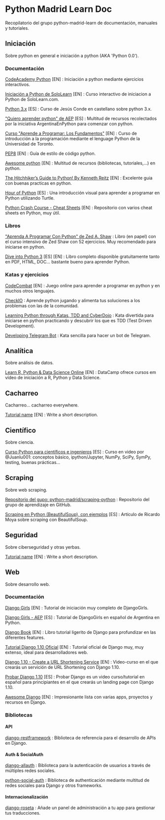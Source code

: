 # Python Madrid Learn Doc

Recopilatorio del grupo python-madrid-learn de documentación, manuales y tutoriales.


## Iniciación

Sobre python en general e iniciación a python (AKA 'Python 0.0').

### Documentación

[CodeAcademy Python](https://www.codecademy.com/learn/python) [EN]
:   Iniciación a python mediante ejercicios interactivos.

[Iniciación a Python de SoloLearn](https://www.sololearn.com/Play/Python) [EN]
:   Curso interactivo de iniciacion a Python de SoloLearn.com.

[Python 3.x](https://www.youtube.com/playlist?list=PLEtcGQaT56cj70Vl_C1qfUinyMELunL-N) [ES]
:   Curso de Jesús Conde en castellano sobre python 3.x.

["Quiero aprender python" de AEP](https://argentinaenpython.com/quiero-aprender-python/) [ES]
:   Multitud de recursos recolectados por la iniciativa ArgentinaEnPython para comenzar con python.

[Curso "Aprende a Programar: Los Fundamentos"](https://www.coursera.org/learn/learn-to-program) [EN]
:   Curso de introducción a la programación mediante el lenguage Python de la Universidad de Toronto.

[PEP8](https://www.python.org/dev/peps/pep-0008/) [EN]
:   Guía de estilo de código python.

[Awesome python](http://awesome-python.com/) [EN]
:   Multitud de recursos (bibliotecas, tutoriales,...) en python.

[The Hitchhiker’s Guide to Python! By Kenneth Reitz](http://docs.python-guide.org/en/latest/) [EN]
:   Excelente guia con buenas practicas en python.

[Hour of Python](https://hourofpython.com/una-introduccion-visual-a-python/index.html) [ES]
:   Una introducción visual para aprender a programar en Python utilizando Turtle.

[Python Crash Course - Cheat Sheets](http://ehmatthes.github.io/pcc/cheatsheets/README.html) [EN]
: Repositorio con varios cheat sheets en Python, muy útil.

### Libros

["Aprenda A Programar Con Python" de Zed A. Shaw](https://www.amazon.es/Aprenda-Programar-Python-T%C3%ADtulos-Especiales/dp/8441536511)
:    Libro (en papel) con el curso intensivo de Zed Shaw con 52 ejercicios. Muy recomendado para iniciarse en python.

[Dive into Python 3](http://www.diveintopython.net/) [ES] [EN]
:    Libro completo disponible gratuitamente tanto en PDF, HTML, DOC... bastante bueno para aprender Python.

### Katas y ejercicios

[CodeCombat](htps://codecombat.com/) [EN]
:   Juego online para aprender a programar en python y en muchos otros lenguajes.

[CheckIO](https://py.checkio.org/)
:   Aprende python jugando y alimenta tus soluciones a los problemas con las de la comunidad.

[Learning Python through Katas, TDD and CyberDojo](https://technologyconversations.com/2013/12/29/learning-a-new-programming-language-through-katas-tdd-and-cyberdojo/)
:   Kata divertida para iniciarse en python practicando y descubrir los que es TDD (Test Driven Development).

[Developing Telegram Bot](https://geekytheory.com/telegram-programando-un-bot-en-python/)
:   Kata sencilla para hacer un bot de Telegram.


## Analítica

Sobre análisis de datos.

[Learn R, Python & Data Science Online](https://www.datacamp.com/) [EN]
:   DataCamp ofrece cursos em vídeo de iniciación a R, Python y Data Science.


## Cacharreo

Cacharreo... cacharreo everywhere.

[Tutorial name](url) [EN]
:   Write a short description.


## Científico

Sobre ciencia.

[Curso Python para científicos e ingenieros](https://www.youtube.com/playlist?list=PLoGFizEtm_6iheDXw2-8onKClyxgstBO1) [ES]
:   Curso en video por @Juanlu001: conceptos básico, ipython/Jupyter, NumPy, SciPy, SymPy, testing, buenas prácticas...


## Scraping

Sobre web scraping.

[Repositorio del gupo: python-madrid/scraping-python](https://github.com/python-madrid/scraping-python)
:   Repositorio del grupo de aprendizaje en GitHub.

[Scraping en Python (BeautifulSoup), con ejemplos](http://jarroba.com/scraping-python-beautifulsoup-ejemplos/) [ES]
:   Artículo de Ricardo Moya sobre scraping con BeautifulSoup.


## Seguridad

Sobre ciberseguridad y otras yerbas.

[Tutorial name](url) [EN]
:   Write a short description.


## Web

Sobre desarrollo web.

### Documentación

[Django Girls](https://tutorial.djangogirls.org/) [EN]
:   Tutorial de iniciación muy completo de DjangoGirls.

[Django Girls - AEP](https://argentinaenpython.com/django-girls/tutorial/) [ES]
:   Tutorial de DjangoGirls en español de Argentina en Python.

[Django Book](http://djangobook.com/) [EN]
:   Libro tutorial ligerito de Django para profundizar en las diferentes features.

[Tutorial Django 1.10 Oficial](https://docs.djangoproject.com/en/1.10/intro/) [EN]
:   Tutorial oficial de Django muy, muy extenso, ideal para desarrolladores web.

[Django 1.10 - Create a URL Shortening Service](https://www.youtube.com/watch?v=KdPf-pNK1s0&list=PLEsfXFp6DpzQSEMN5PXvEWuD2gEWVngCZ) [EN]
:   Video-curso en el que crearás un servición de URL Shortening con Django 1.10.

[Probar Django 1.10](https://www.youtube.com/playlist?list=PLUAh0xzkWmosSdqTjxg9yHG3Q3J4PQB5X) [ES]
:   Probar Django es un video curso/tutorial en español para principiantes en el que crearás un landing page con Django 1.10.

[Awesome Django](http://awesome-django.com) [EN]
: Impresionante lista con varias apps, proyectos y recursos en Django.

### Bibliotecas

#### API

[django-restframework](http://www.django-rest-framework.org/)
:   Biblioteca de referencia para el desarrollo de APIs en Django.

#### Auth & SocialAuth

[django-allauth](http://www.intenct.nl/projects/django-allauth/)
:   Biblioteca para la autenticación de usuarios a través de múltiples redes sociales.

[python-social-auth](http://psa.matiasaguirre.net/)
:   Biblioteca de authenticación mediante multitud de redes sociales para Django y otros frameworks.

#### Internacionalización

[django-roseta](https://django-rosetta.readthedocs.io/en/latest/)
:   Añade un panel de administración a tu app para gestionar tus traducciones.
